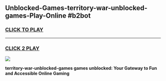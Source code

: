 
## Unblocked-Games-territory-war-unblocked-games-Play-Online #b2bot
<h3>
<a href="https://news.freeplayer.one?title=territory-war-unblocked-games&ref=3">CLICK TO PLAY</a></h3>
<hr>

<h3>
<a href="https://news.freeplayer.one?title=territory-war-unblocked-games&ref=3">CLICK 2 PLAY</a>
  
</h3>

<a href="https://news.freeplayer.one?title=territory-war-unblocked-games&ref=3"><img src="https://clearcache.store/games.png"></a>


**territory-war-unblocked-games games unblocked: Your Gateway to Fun and Accessible Online Gaming**
